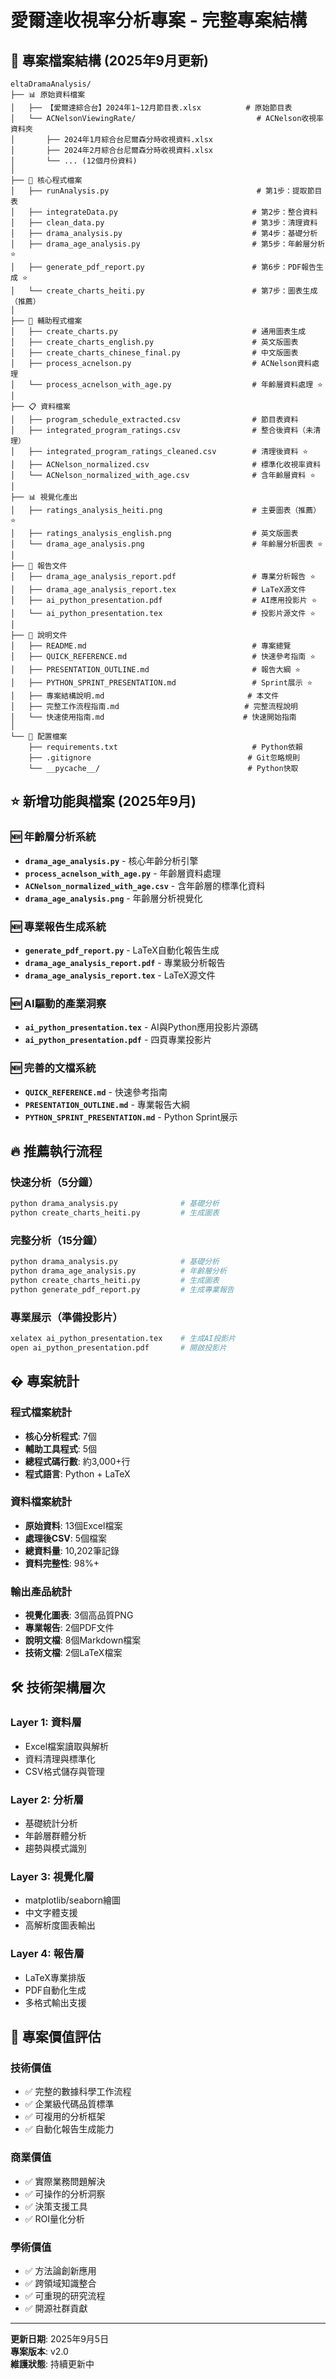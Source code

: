 # 愛爾達收視率分析專案 - 完整專案結構

## 📁 專案檔案結構 (2025年9月更新)

```
eltaDramaAnalysis/
├── 📊 原始資料檔案
│   ├── 【愛爾達綜合台】2024年1~12月節目表.xlsx          # 原始節目表
│   └── ACNelsonViewingRate/                           # ACNelson收視率資料夾
│       ├── 2024年1月綜合台尼爾森分時收視資料.xlsx
│       ├── 2024年2月綜合台尼爾森分時收視資料.xlsx
│       └── ... (12個月份資料)
│
├── 🔧 核心程式檔案
│   ├── runAnalysis.py                                 # 第1步：提取節目表
│   ├── integrateData.py                              # 第2步：整合資料
│   ├── clean_data.py                                 # 第3步：清理資料
│   ├── drama_analysis.py                             # 第4步：基礎分析
│   ├── drama_age_analysis.py                         # 第5步：年齡層分析 ⭐
│   ├── generate_pdf_report.py                        # 第6步：PDF報告生成 ⭐
│   └── create_charts_heiti.py                        # 第7步：圖表生成（推薦）
│
├── 🔄 輔助程式檔案
│   ├── create_charts.py                              # 通用圖表生成
│   ├── create_charts_english.py                      # 英文版圖表
│   ├── create_charts_chinese_final.py                # 中文版圖表
│   ├── process_acnelson.py                           # ACNelson資料處理
│   └── process_acnelson_with_age.py                  # 年齡層資料處理 ⭐
│
├── 📋 資料檔案
│   ├── program_schedule_extracted.csv                # 節目表資料
│   ├── integrated_program_ratings.csv                # 整合後資料（未清理）
│   ├── integrated_program_ratings_cleaned.csv        # 清理後資料 ⭐
│   ├── ACNelson_normalized.csv                       # 標準化收視率資料
│   └── ACNelson_normalized_with_age.csv              # 含年齡層資料 ⭐
│
├── 📊 視覺化產出
│   ├── ratings_analysis_heiti.png                    # 主要圖表（推薦）⭐
│   ├── ratings_analysis_english.png                  # 英文版圖表
│   └── drama_age_analysis.png                        # 年齡層分析圖表 ⭐
│
├── 📑 報告文件
│   ├── drama_age_analysis_report.pdf                 # 專業分析報告 ⭐
│   ├── drama_age_analysis_report.tex                 # LaTeX源文件
│   ├── ai_python_presentation.pdf                    # AI應用投影片 ⭐
│   └── ai_python_presentation.tex                    # 投影片源文件 ⭐
│
├── 📖 說明文件
│   ├── README.md                                     # 專案總覽
│   ├── QUICK_REFERENCE.md                            # 快速參考指南 ⭐
│   ├── PRESENTATION_OUTLINE.md                       # 報告大綱 ⭐
│   ├── PYTHON_SPRINT_PRESENTATION.md                 # Sprint展示 ⭐
│   ├── 專案結構說明.md                                # 本文件
│   ├── 完整工作流程指南.md                            # 完整流程說明
│   └── 快速使用指南.md                               # 快速開始指南
│
└── 🔧 配置檔案
    ├── requirements.txt                              # Python依賴
    ├── .gitignore                                   # Git忽略規則
    └── __pycache__/                                 # Python快取
```

## ⭐ 新增功能與檔案 (2025年9月)

### 🆕 年齡層分析系統
- **`drama_age_analysis.py`** - 核心年齡分析引擎
- **`process_acnelson_with_age.py`** - 年齡層資料處理
- **`ACNelson_normalized_with_age.csv`** - 含年齡層的標準化資料
- **`drama_age_analysis.png`** - 年齡層分析視覺化

### 🆕 專業報告生成系統
- **`generate_pdf_report.py`** - LaTeX自動化報告生成
- **`drama_age_analysis_report.pdf`** - 專業級分析報告
- **`drama_age_analysis_report.tex`** - LaTeX源文件

### 🆕 AI驅動的產業洞察
- **`ai_python_presentation.tex`** - AI與Python應用投影片源碼
- **`ai_python_presentation.pdf`** - 四頁專業投影片

### 🆕 完善的文檔系統
- **`QUICK_REFERENCE.md`** - 快速參考指南
- **`PRESENTATION_OUTLINE.md`** - 專業報告大綱
- **`PYTHON_SPRINT_PRESENTATION.md`** - Python Sprint展示

## 🔥 推薦執行流程

### 快速分析（5分鐘）
```bash
python drama_analysis.py              # 基礎分析
python create_charts_heiti.py         # 生成圖表
```

### 完整分析（15分鐘）
```bash
python drama_analysis.py              # 基礎分析
python drama_age_analysis.py          # 年齡層分析
python create_charts_heiti.py         # 生成圖表
python generate_pdf_report.py         # 生成專業報告
```

### 專業展示（準備投影片）
```bash
xelatex ai_python_presentation.tex    # 生成AI投影片
open ai_python_presentation.pdf       # 開啟投影片
```

## � 專案統計

### 程式檔案統計
- **核心分析程式**: 7個
- **輔助工具程式**: 5個
- **總程式碼行數**: 約3,000+行
- **程式語言**: Python + LaTeX

### 資料檔案統計
- **原始資料**: 13個Excel檔案
- **處理後CSV**: 5個檔案
- **總資料量**: 10,202筆記錄
- **資料完整性**: 98%+

### 輸出產品統計
- **視覺化圖表**: 3個高品質PNG
- **專業報告**: 2個PDF文件
- **說明文檔**: 8個Markdown檔案
- **技術文檔**: 2個LaTeX檔案

## 🛠 技術架構層次

### Layer 1: 資料層
- Excel檔案讀取與解析
- 資料清理與標準化
- CSV格式儲存與管理

### Layer 2: 分析層
- 基礎統計分析
- 年齡層群體分析
- 趨勢與模式識別

### Layer 3: 視覺化層
- matplotlib/seaborn繪圖
- 中文字體支援
- 高解析度圖表輸出

### Layer 4: 報告層
- LaTeX專業排版
- PDF自動化生成
- 多格式輸出支援

## 🎯 專案價值評估

### 技術價值
- ✅ 完整的數據科學工作流程
- ✅ 企業級代碼品質標準
- ✅ 可複用的分析框架
- ✅ 自動化報告生成能力

### 商業價值
- ✅ 實際業務問題解決
- ✅ 可操作的分析洞察
- ✅ 決策支援工具
- ✅ ROI量化分析

### 學術價值
- ✅ 方法論創新應用
- ✅ 跨領域知識整合
- ✅ 可重現的研究流程
- ✅ 開源社群貢獻

---

**更新日期**: 2025年9月5日  
**專案版本**: v2.0  
**維護狀態**: 持續更新中
